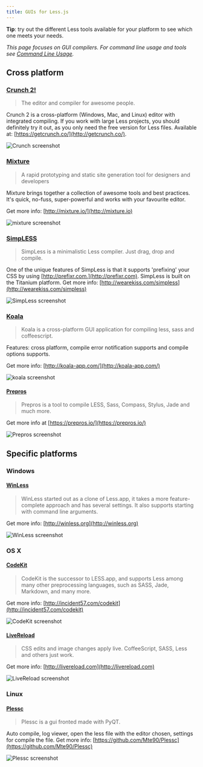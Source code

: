 ```yaml
---
title: GUIs for Less.js
---
```


<span class="warning">**Tip**: try out the different Less tools available for your platform to see which one meets your needs.</span>

_This page focuses on GUI compilers. For command line usage and tools see [Command Line Usage](#command-line-usage)._

## Cross platform

### [Crunch 2!](http://getcrunch.co/)

> The editor and compiler for awesome people.

Crunch 2 is a cross-platform (Windows, Mac, and Linux) editor with integrated compiling. If you work with large Less projects, you should definitely try it out, as you only need the free version for Less files. Available at: [https://getcrunch.co/](http://getcrunch.co/).


![Crunch screenshot](http://getcrunch.co/wp-content/uploads/2015/10/crunch_retina2.jpg)


### [Mixture](http://mixture.io/)

> A rapid prototyping and static site generation tool for designers and developers

Mixture brings together a collection of awesome tools and best practices. It's quick, no-fuss, super-powerful and works with your favourite editor.

Get more info: [http://mixture.io/](http://mixture.io)

![mixture screenshot](https://s3.amazonaws.com/mixture-mixed/1/775/assets/img/img1.jpg)


### [SimpLESS](http://wearekiss.com/simpless)

> SimpLess is a minimalistic Less compiler. Just drag, drop and compile.

One of the unique features of SimpLess is that it supports 'prefixing' your CSS by using [http://prefixr.com.](http://prefixr.com). SimpLess is built on the Titanium platform. Get more info: [http://wearekiss.com/simpless](http://wearekiss.com/simpless)

![SimpLess screenshot](http://wearekiss.com/lib/img/simpless/app-windows.png?1)


### [Koala](http://koala-app.com/)

> Koala is a cross-platform GUI application for compiling less, sass and coffeescript.

Features: cross platform, compile error notification supports and compile options supports.

Get more info: [http://koala-app.com/](http://koala-app.com/)

![koala screenshot](http://koala-app.com/img/screenshot.png)

#### [Prepros](https://prepros.io/)
> Prepros is a tool to compile LESS, Sass, Compass, Stylus, Jade and much more.

Get more info at [https://prepros.io/](https://prepros.io/)

![Prepros screenshot](https://prepros.io/img/shot-shadow.png)


## Specific platforms

### Windows

#### [WinLess](http://winless.org)

> WinLess started out as a clone of Less.app, it takes a more feature-complete approach and has several settings. It also supports starting with command line arguments.

Get more info: [http://winless.org](http://winless.org)

![WinLess screenshot](http://winless.org/style/images/WinLess_Screenshot.png)

### OS X

#### [CodeKit](http://incident57.com/codekit)

> CodeKit is the successor to LESS.app, and supports Less among many other preprocessing languages, such as SASS, Jade, Markdown, and many more.

Get more info: [http://incident57.com/codekit](http://incident57.com/codekit)

![CodeKit screenshot](http://incident57.com/codekit/images/screenshot-images.jpg)

#### [LiveReload](http://livereload.com)

> CSS edits and image changes apply live. CoffeeScript, SASS, Less and others just work.

Get more info: [http://livereload.com](http://livereload.com)

![LiveReload screenshot](http://assets.livereload.com/embedded-images/LiveReload-LESS-screenshot-on-white.png)

### Linux

#### [Plessc](https://github.com/Mte90/Plessc)

> Plessc is a gui fronted made with PyQT.

Auto compile, log viewer, open the less file with the editor chosen, settings for compile the file.
Get more info: [https://github.com/Mte90/Plessc](https://github.com/Mte90/Plessc)

![Plessc screenshot](https://github.com/Mte90/Plessc/raw/master/screenshot.png)
